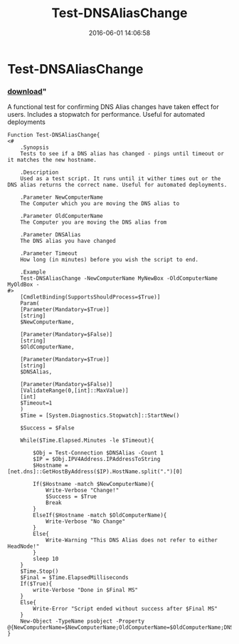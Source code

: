 ﻿---
pid:            6364
parent:         0
children:       
poster:         Ben Newton
title:          Test-DNSAliasChange
date:           2016-06-01 14:06:58
format:         posh
---

# Test-DNSAliasChange

### [download](6364.ps1)"

A functional test for confirming DNS Alias changes have taken effect for users. 
Includes a stopwatch for performance. Useful for automated deployments

```posh
Function Test-DNSAliasChange{
<#
    .Synopsis
    Tests to see if a DNS alias has changed - pings until timeout or it matches the new hostname.

    .Description
    Used as a test script. It runs until it wither times out or the DNS alias returns the correct name. Useful for automated deployments. 
    
    .Parameter NewComputerName 
    The Computer which you are moving the DNS alias to

    .Parameter OldComputerName
    The Computer you are moving the DNS alias from

    .Parameter DNSAlias
    The DNS alias you have changed

    .Parameter Timeout
    How long (in minutes) before you wish the script to end. 

    .Example
    Test-DNSAliasChange -NewComputerName MyNewBox -OldComputerName MyOldBox -
#>
    [CmdletBinding(SupportsShouldProcess=$True)]
    Param(
    [Parameter(Mandatory=$True)]
    [string]
    $NewComputerName,

    [Parameter(Mandatory=$False)]
    [string]
    $OldComputerName,

    [Parameter(Mandatory=$True)]
    [string]
    $DNSAlias,

    [Parameter(Mandatory=$False)]
    [ValidateRange(0,[int]::MaxValue)]
    [int]
    $Timeout=1
    )
    $Time = [System.Diagnostics.Stopwatch]::StartNew()

    $Success = $False

    While($Time.Elapsed.Minutes -le $Timeout){

        $Obj = Test-Connection $DNSAlias -Count 1 
        $IP = $Obj.IPV4Address.IPAddressToString
        $Hostname = [net.dns]::GetHostByAddress($IP).HostName.split(".")[0]

        If($Hostname -match $NewComputerName){
            Write-Verbose "Change!"
            $Success = $True
            Break
        }
        ElseIf($Hostname -match $OldComputerName){
            Write-Verbose "No Change"
        }
        Else{
            Write-Warning "This DNS Alias does not refer to either HeadNode!"
        }
        sleep 10
    }
    $Time.Stop()
    $Final = $Time.ElapsedMilliseconds
    If($True){
        write-Verbose "Done in $Final MS"
    }
    Else{
        Write-Error "Script ended without success after $Final MS"
    }
    New-Object -TypeName psobject -Property @{NewComputerName=$NewComputerName;OldComputerName=$OldComputerName;DNSAlias=$DNSAlias;Success=$Success;ElapsedMS=$Final}
}
```

